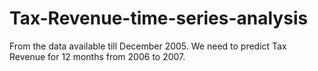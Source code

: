 # Tax-Revenue-time-series-analysis
From the data available till December 2005. We need to predict Tax Revenue for 12 months from 2006 to 2007.
